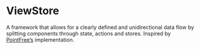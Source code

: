 # ViewStore

A framework that allows for a clearly defined and unidirectional data flow by splitting components through state, actions and stores.
Inspired by [PointFree’s](https://github.com/pointfreeco/swift-composable-architecture) implementation. 
